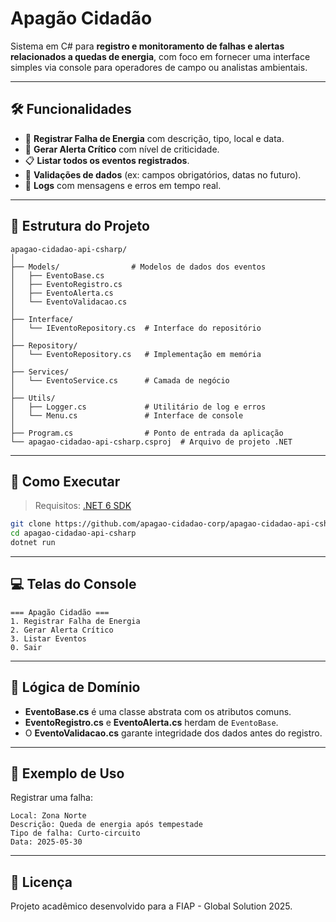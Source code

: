 # Apagão Cidadão

Sistema em C# para **registro e monitoramento de falhas e alertas relacionados a quedas de energia**, com foco em fornecer uma interface simples via console para operadores de campo ou analistas ambientais.

---

## 🛠️ Funcionalidades

- 📌 **Registrar Falha de Energia** com descrição, tipo, local e data.
- 🚨 **Gerar Alerta Crítico** com nível de criticidade.
- 📋 **Listar todos os eventos registrados**.
- 🔎 **Validações de dados** (ex: campos obrigatórios, datas no futuro).
- 🧾 **Logs** com mensagens e erros em tempo real.

---

## 📁 Estrutura do Projeto

```
apagao-cidadao-api-csharp/
│
├── Models/                # Modelos de dados dos eventos
│   ├── EventoBase.cs
│   ├── EventoRegistro.cs
│   ├── EventoAlerta.cs
│   └── EventoValidacao.cs
│
├── Interface/
│   └── IEventoRepository.cs  # Interface do repositório
│
├── Repository/
│   └── EventoRepository.cs   # Implementação em memória
│
├── Services/
│   └── EventoService.cs      # Camada de negócio
│
├── Utils/
│   ├── Logger.cs             # Utilitário de log e erros
│   └── Menu.cs               # Interface de console
│
├── Program.cs                # Ponto de entrada da aplicação
└── apagao-cidadao-api-csharp.csproj  # Arquivo de projeto .NET
```

---

## 🚀 Como Executar

> Requisitos: [.NET 6 SDK](https://dotnet.microsoft.com/en-us/download/dotnet/6.0)

```bash
git clone https://github.com/apagao-cidadao-corp/apagao-cidadao-api-csharp.git
cd apagao-cidadao-api-csharp
dotnet run
```

---

## 💻 Telas do Console

```plaintext
=== Apagão Cidadão ===
1. Registrar Falha de Energia
2. Gerar Alerta Crítico
3. Listar Eventos
0. Sair
```

---

## 🧠 Lógica de Domínio

- **EventoBase.cs** é uma classe abstrata com os atributos comuns.
- **EventoRegistro.cs** e **EventoAlerta.cs** herdam de `EventoBase`.
- O **EventoValidacao.cs** garante integridade dos dados antes do registro.

---

## 📝 Exemplo de Uso

Registrar uma falha:

```
Local: Zona Norte
Descrição: Queda de energia após tempestade
Tipo de falha: Curto-circuito
Data: 2025-05-30
```

---

## 📄 Licença

Projeto acadêmico desenvolvido para a FIAP - Global Solution 2025.
